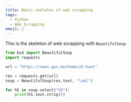 ```yaml
---
title: Basic skeleton of web scrapping
tags:
  - Python
  - Web Scrapping
emoji: 🤖
---
```


This is the skeleton of web scrapping with `BeautifulSoup`

```python
from bs4 import BeautifulSoup
import requests

url = "https://news.gov.mo/home/zh-hant"

res = requests.get(url)
soup = BeautifulSoup(res.text, "lxml")

for h5 in soup.select("h5"):
    print(h5.text.strip())

```